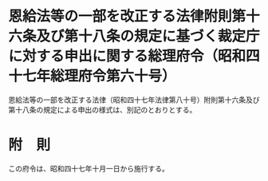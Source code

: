 # 恩給法等の一部を改正する法律附則第十六条及び第十八条の規定に基づく裁定庁に対する申出に関する総理府令（昭和四十七年総理府令第六十号）
恩給法等の一部を改正する法律（昭和四十七年法律第八十号）附則第十六条及び第十八条の規定による申出の様式は、別記のとおりとする。
# 附　則
この府令は、昭和四十七年十月一日から施行する。

